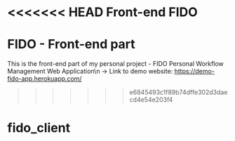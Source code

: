 <<<<<<< HEAD
Front-end FIDO
=======
# FIDO - Front-end part

This is the front-end part of my personal project - FIDO Personal Workflow Management Web Application\n
-> Link to demo website: https://demo-fido-app.herokuapp.com/
>>>>>>> e6845493c1f89b74dffe302d3daecd4e54e203f4
# fido_client
